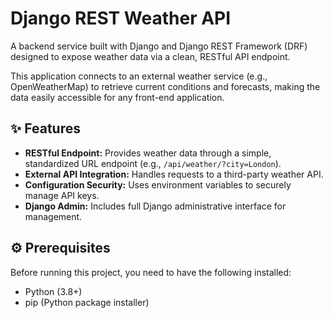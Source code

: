 # Django REST Weather API

A backend service built with Django and Django REST Framework (DRF) designed to expose weather data via a clean, RESTful API endpoint.

This application connects to an external weather service (e.g., OpenWeatherMap) to retrieve current conditions and forecasts, making the data easily accessible for any front-end application.

## ✨ Features

* **RESTful Endpoint:** Provides weather data through a simple, standardized URL endpoint (e.g., `/api/weather/?city=London`).
* **External API Integration:** Handles requests to a third-party weather API.
* **Configuration Security:** Uses environment variables to securely manage API keys.
* **Django Admin:** Includes full Django administrative interface for management.

## ⚙️ Prerequisites

Before running this project, you need to have the following installed:

* Python (3.8+)
* pip (Python package installer)
